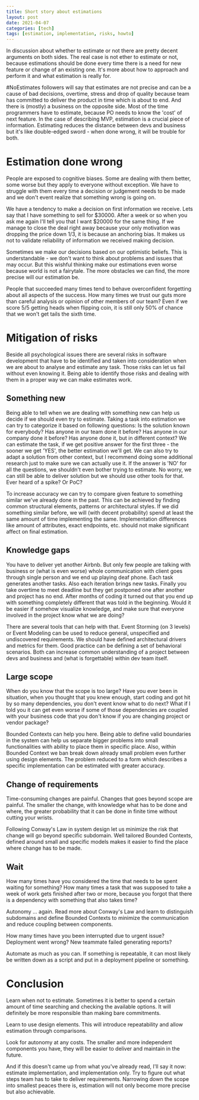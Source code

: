 ```yaml
---
title: Short story about estimations
layout: post
date: 2021-04-07
categories: [tech]
tags: [estimation, implementation, risks, howto]
---
```


In discussion about whether to estimate or not there are pretty decent arguments on both sides. The real case is not ether to estimate or not, because estimations should be done every time there is a need for new feature or change of an existing one. It's more about how to approach and perform it and what estimation is really for.

#NoEstimates followers will say that estimates are not precise and can be a cause of bad decisions, overtime, stress and drop of quality because team has committed to deliver the product in time which is about to end. And there is (mostly) a business on the opposite side. Most of the time programmers have to estimate, because PO needs to know the 'cost' of next feature. In the case of describing MVP, estimation is a crucial piece of information. Estimating reduces the distance between devs and business but it's like double-edged sword - when done wrong, it will be trouble for both.

# Estimation done wrong

People are exposed to cognitive biases. Some are dealing with them better, some worse but they apply to everyone without exception. We have to struggle with them every time a decision or judgement needs to be made and we don't event realize that something wrong is going on. 

We have a tendency to make a decision on first information we receive. Lets say that I have something to sell for $30000. After a week or so when you ask me again I'll tell you that I want $20000 for the same thing. If we manage to close the deal right away because your only motivation was dropping the price down 1/3, it is because an anchoring bias. It makes us not to validate reliability of information we received making decision.

Sometimes we make our decisions based on our optimistic beliefs. This is understandable - we don't want to think about problems and issues that may occur. But this wishful thinking make our estimations even worse because world is not a fairytale. The more obstacles we can find, the more precise will our estimation be.

People that succeeded many times tend to behave overconfident forgetting about all aspects of the success. How many times we trust our guts more than careful analysis or opinion of other members of our team? Even if we score 5/5 getting heads when flipping coin, it is still only 50% of chance that we won't get tails the sixth time.

# Mitigation of risks

Beside all psychological issues there are several risks in software development that have to be identified and taken into consideration when we are about to analyse and estimate any task. Those risks can let us fail without even knowing it. Being able to identify those risks and dealing with them in a proper way we can make estimates work.

## Something new

Being able to tell when we are dealing with something new can help us decide if we should even try to estimate. Taking a task into estimation we can try to categorize it based on following questions: Is the solution known for everybody? Has anyone in our team done it before? Has anyone in our company done it before? Has anyone done it, but in different context? We can estimate the task, if we get positive answer for the first three - the sooner we get 'YES', the better estimation we'll get. We can also try to adapt a solution from other context, but I recommend doing some additional research just to make sure we can actually use it. If the answer is 'NO' for all the questions, we shouldn't even bother trying to estimate. No worry, we can still be able to deliver solution but we should use other tools for that. Ever heard of a spike? Or PoC?

To increase accuracy we can try to compare given feature to something similar we've already done in the past. This can be achieved by finding common structural elements, patterns or architectural styles. If we did something similar before, we will (with decent probability) spend at least the same amount of time implementing the same. Implementation differences like amount of attributes, exact endpoints, etc. should not make significant affect on final estimation.

## Knowledge gaps

You have to deliver yet another Airbnb. But only few people are talking with business or (what is even worse) whole communication with client goes through single person and we end up playing deaf phone. Each task generates another tasks. Also each iteration brings new tasks. Finally you take overtime to meet deadline but they get postponed one after another and project has no end. After months of coding it turned out that you end up with something completely different that was told in the beginning. Would it be easier if somehow visualize knowledge, and make sure that everyone involved in the project know what we are doing?

There are several tools that can help with that. Event Storming (on 3 levels) or Event Modeling can be used to reduce general, unspecified and undiscovered requirements. We should have defined architectural drivers and metrics for them. Good practice can be defining a set of behavioral scenarios. Both can increase common understanding of a project between devs and business and (what is forgettable) within dev team itself.

## Large scope

When do you know that the scope is too large? Have you ever been in situation, when you thought that you knew enough, start coding and got hit by so many dependencies, you don't event know what to do next? What if I told you it can get even worse if some of those dependencies are coupled with your business code that you don't know if you are changing project or vendor package? 

Bounded Contexts can help you here. Being able to define valid boundaries in the system can help us separate bigger problems into small functionalities with ability to place them in specific place. Also, within Bounded Context we ban break down already small problem even further using design elements. The problem reduced to a form which describes a specific implementation can be estimated with greater accuracy.

## Change of requirements

Time-consuming changes are painful. Changes that goes beyond scope are painful. The smaller the change, with knowledge what has to be done and where, the greater probability that it can be done in finite time without cutting your wrists. 

Following Conway's Law in system design let us minimize the risk that change will go beyond specific subdomain. Well tailored Bounded Contexts, defined around small and specific models makes it easier to find the place where change has to be made. 

## Wait

How many times have you considered the time that needs to be spent waiting for something? How many times a task that was supposed to take a week of work gets finished after two or more, because you forgot that there is a dependency with something that also takes time? 

Autonomy ... again. Read more about Conway's Law and learn to distinguish subdomains and define Bounded Contexts to minimize the communication and reduce coupling between components.

How many times have you been interrupted due to urgent issue? Deployment went wrong? New teammate failed generating reports?

Automate as much as you can. If something is repeatable, it can most likely be written down as a script and put in a deployment pipeline or something.

# Conclusion

Learn when not to estimate. Sometimes it is better to spend a certain amount of time searching and checking the available options. It will definitely be more responsible than making bare commitments.

Learn to use design elements. This will introduce repeatability and allow estimation through comparisons.

Look for autonomy at any costs. The smaller and more independent components you have, they will be easier to deliver and maintain in the future. 

And if this doesn't came up from what you've already read, I'll say it now: estimate implementation, and implementation only. Try to figure out what steps team has to take to deliver requirements. Narrowing down the scope into smallest peaces there is, estimation will not only become more precise but also achievable. 